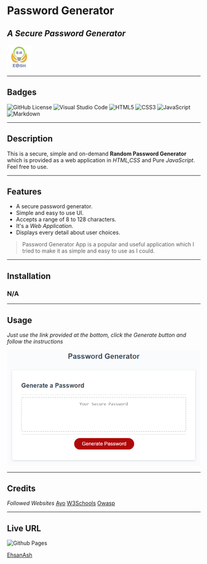 # Password Generator
## _A Secure Password Generator_

![E@sh](./assets/image/Favicon.ico)

---

## Badges

![GitHub License](https://img.shields.io/github/license/EhsanAsh/Horiseon_marketing_webpage)
![Visual Studio Code](https://img.shields.io/badge/Visual%20Studio%20Code-0078d7.svg?style=for-the-badge&logo=visual-studio-code&logoColor=white)
![HTML5](https://img.shields.io/badge/html5-%23E34F26.svg?style=for-the-badge&logo=html5&logoColor=white)
![CSS3](https://img.shields.io/badge/css3-%231572B6.svg?style=for-the-badge&logo=css3&logoColor=white)
![JavaScript](https://img.shields.io/badge/javascript-%23323330.svg?style=for-the-badge&logo=javascript&logoColor=%23F7DF1E)
![Markdown](https://img.shields.io/badge/markdown-%23000000.svg?style=for-the-badge&logo=markdown&logoColor=white)

---
## Description

This is a secure, simple and on-demand **Random Password Generator** which is provided as a web application in *HTML,CSS* and Pure *JavaScript*. Feel free to use. 

---

## Features

- A secure password generator.
- Simple and easy to use UI.
- Accepts a range of 8 to 128 characters.
- It's a *Web Application*.
- Displays every detail about user choices.  

>Password Generator App is a popular and useful application which I tried to make it as simple and easy to use as I could. 

---

## Installation
### N/A

---
## Usage

*Just use the link provided at the bottom, click the Generate button and follow the instructions*

![Demo](./assets/image/demo.png)

---

## Credits

*Followed Websites*
[Ayo](https://ileriayo.github.io/markdown-badges/)
[W3Schools](https://ileriayo.github.io/markdown-badges/)
[Owasp](https://owasp.org/www-community/password-special-characters)

---

## Live URL

![Github Pages](https://img.shields.io/badge/github%20pages-121013?style=for-the-badge&logo=github&logoColor=white)

[EhsanAsh](https://ehsanash.github.io/password_generator/)
